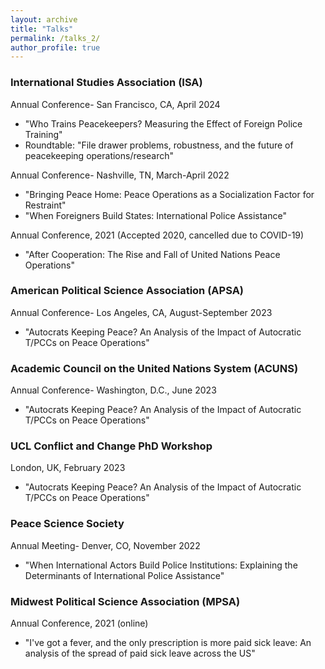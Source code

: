 ```yaml
---
layout: archive
title: "Talks"
permalink: /talks_2/
author_profile: true
---
```


### International Studies Association (ISA)
Annual Conference- San Francisco, CA, April 2024

- "Who Trains Peacekeepers? Measuring the Effect of Foreign Police Training"
- Roundtable: "File drawer problems, robustness, and the future of peacekeeping operations/research"

Annual Conference- Nashville, TN, March-April 2022 

- "Bringing Peace Home: Peace Operations as a Socialization Factor for Restraint"
- "When Foreigners Build States: International Police Assistance"

Annual Conference, 2021 (Accepted 2020, cancelled due to COVID-19)
- "After Cooperation: The Rise and Fall of United Nations Peace Operations"

### American Political Science Association (APSA)
Annual Conference- Los Angeles, CA, August-September 2023

- "Autocrats Keeping Peace? An Analysis of the Impact of Autocratic T/PCCs on Peace Operations"

### Academic Council on the United Nations System (ACUNS)
Annual Conference- Washington, D.C., June 2023

- "Autocrats Keeping Peace? An Analysis of the Impact of Autocratic T/PCCs on Peace Operations"

### UCL Conflict and Change PhD Workshop
London, UK, February 2023 

- "Autocrats Keeping Peace? An Analysis of the Impact of Autocratic T/PCCs on Peace Operations"

### Peace Science Society
Annual Meeting- Denver, CO, November 2022 

- "When International Actors Build Police Institutions: Explaining the Determinants of International Police Assistance"

### Midwest Political Science Association (MPSA)
Annual Conference, 2021 (online) 
- "I've got a fever, and the only prescription is more paid sick leave: An analysis of the spread of paid sick leave across the US"